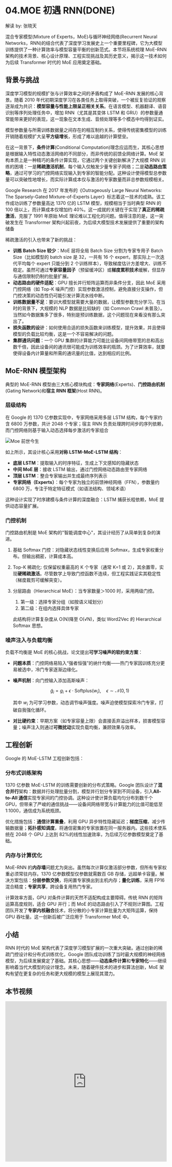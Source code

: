 <!--Copyright © ZOMI 适用于[License](https://github.com/Infrasys-AI/AIInfra)版权许可-->

# 04.MOE 初遇 RNN(DONE)

解读 by: 张晓天

混合专家模型(Mixture of Experts，MoE)与循环神经网络(Recurrent Neural Networks，RNN)的结合代表了深度学习发展史上一个重要里程碑，它为大模型训练提供了一种计算效率与模型容量平衡的创新范式。本节将系统梳理 MoE-RNN 架构的技术背景、核心设计原理、工程实现挑战及其历史意义，揭示这一技术如何为后续 Transformer 时代的 MoE 应用奠定基础。

## 背景与挑战

深度学习模型的规模扩张与计算效率之间的矛盾构成了 MoE-RNN 发展的核心背景。随着 2010 年代初期深度学习在各类任务上取得突破，一个被反复验证的观察逐渐成为共识：**模型容量与性能上限呈正相关关系**。在语言模型、机器翻译、语音识别等序列处理任务中，增加 RNN（尤其是其变体 LSTM 和 GRU）的参数量通常能带来更好的表现，这一现象在文本生成、音频处理等多个模态中均得到证实。

模型参数量与所需训练数据量之间存在的相互制约关系，使得传统密集模型的训练开销随着规模扩大呈**平方级增长**，形成了难以逾越的计算壁垒。

在这一背景下，**条件计算**(Conditional Computation)理念应运而生，其核心思想是根据输入特性动态激活网络的不同部分，而非传统的前馈全网络计算。MoE 架构本质上是一种精巧的条件计算实现，它通过两个关键创新解决了大规模 RNN 训练的困境：一是**稀疏激活机制**，每个输入仅触发少量专家子网络；二是**动态路由策略**，通过可学习的门控网络实现输入到专家的智能分配。这种设计使得模型总参数量可以突破性地增长，而实际计算成本仅与激活的专家数量而非总参数规模相关。

Google Research 在 2017 年发布的《Outrageously Large Neural Networks: The Sparsely-Gated Mixture-of-Experts Layer》标志着这一技术的成熟。该工作成功训练了参数量高达 1370 亿的 LSTM 模型，规模相当于当时典型 RNN 的 100 倍以上，而计算成本仅增加约 40%。这一成就的关键在于实现了**真正的稀疏激活**，克服了 1991 年原始 MoE 理论难以工程化的问题。值得注意的是，这一突破发生在 Transformer 架构兴起前夜，为后续大模型技术发展提供了重要的架构储备

稀疏激活的引入也带来了新的挑战：

- **训练 Batch Size 较少**：MoE 层将全局 Batch Size 分割为专家专用子 Batch Size（比如模型的 batch size 是 32，一共有 16 个 expert，那实际上一次迭代平均每个 expert 只能分到 2 个训练样本），导致梯度估计方差增大、训练不稳定。虽然可通过**专家容量因子**（预留缓冲区）或**梯度累积技术**缓解，但显存与通信限制仍制约批量扩展。
- **动态路由的硬件适配**：GPU 擅长并行矩阵运算而非条件分支，因此 MoE 采用门控网络（如 Top-K 噪声门控）实现参数激活控制，避免直接分支操作，但门控决策的动态性仍可能引发计算流水线中断。
- **训练数据量不足**：要训大模型就需要大量的数据，让模型参数充分学习。在当时的背景下，大规模的 NLP 数据是比较缺的（如 Common Crawl 未普及）。当然如今数据集多了很多，特别是预训练数据，这个问题现在来看没有那么突出了。
- **损失函数的设计**：如何使用合适的损失函数来训练模型，提升效果，并且使得模型的负载比较均衡，这是一个不容易解决的问题。
- **集群通讯问题**：一个 GPU 集群的计算能力可能比设备间网络带宽的总和高出数千倍，因此设备间的通讯很可能成为训练效率的瓶颈。为了计算效率，就要使得设备内计算量和所需的通讯量的比值，达到相应的比例。

## MoE-RNN 模型架构

典型的 MoE-RNN 模型由三大核心模块构成：**专家网络**(Experts)、**门控路由机制**(Gating Network)和**宿主 RNN 框架**(Host RNN)。

### 层级结构

在 Google 的 1370 亿参数实现中，专家网络采用多层 LSTM 结构，每个专家约含 6800 万参数，共计 2048 个专家；宿主 RNN 负责处理跨时间步的序列依赖，而门控网络则基于输入动态选择每步激活的专家组合

![Moe 前世今生](images/02MOERNN_01.png)

如上所示，其设计核心采用**对称 LSTM-MoE-LSTM 结构**：

- **底层 LSTM**：提取输入的时序特征，生成上下文感知的隐藏状态
- **中间 MoE 层**：接收 LSTM 输出，通过门控网络动态路由至专家网络
- **顶层 LSTM**：整合专家输出并生成最终序列表示
- **专家网络（Experts）**：每个专家为独立的前馈神经网络（FFN），参数量约 6800 万，专注于特定特征模式（如语法结构、领域术语）

这种设计实现了时序建模与条件计算的深度融合：LSTM 捕获长程依赖，MoE 提供动态容量扩展。

### 门控机制

门控路由机制是 MoE 架构的"智能调度中心"，其设计经历了从简单到复杂的演进。

1. 基础 Softmax 门控：对隐藏状态线性变换后应用 Softmax，生成专家权重分布。但输出稠密，计算成本高。
2. Top-K 稀疏化:   仅保留权重最高的 K 个专家（通常 K=1 或 2），其余置零，实现**硬稀疏激活**。尽管数学上导致门控函数不连续，但工程实践证实其稳定性（梯度裁剪可缓解突变）。
3. 分层路由（Hierarchical MoE）：当专家数量＞1000 时，采用两级门控。

   1. 第一级：选择专家分组（如按语义域划分）
   2. 第二级：在组内选择具体专家

   此结构将计算复杂度从 O(N)降至 O(√N)，类似 Word2Vec 的 Hierarchical Softmax 思想。

### 噪声注入与负载均衡

负载不均衡是 MoE 的核心挑战，论文提出**可学习噪声的软约束方案**：

- **问题本质**：门控网络易陷入“强者恒强”的纳什均衡——热门专家因训练充分更易被选中，冷门专家逐渐边缘化。
- **噪声机制**：向门控输入添加高斯噪声：

  $$
  \tilde{g}_i = g_i + \epsilon \cdot \text{Softplus}(w_i), \quad \epsilon \sim \mathcal{N}(0,1)
  $$

  其中 $w_i$ 为可学习参数，动态调节噪声强度。噪声迫使模型探索冷门专家，打破自我强化循环。

- **对比硬约束**：早期方案（如专家容量上限）会直接丢弃溢出样本，损害模型容量；噪声注入则通过**可微扰动**实现负载均衡，兼顾效果与效率。

## 工程创新

Google 的 MoE-LSTM 工程创新包括：

### 分布式训练架构

1370 亿参数 MoE-LSTM 的训练需要创新的分布式策略。Google 团队设计了**混合并行**架构：数据并行处理批量分割，模型并行划分专家到不同设备，引入**All-to-All 通信**实现专家间的门控协调。这种设计使计算负载均匀分布到数千个 GPU，但带来了严峻的通信挑战——设备间网络带宽与计算能力的比值可能低至 1:1000，通信成为系统瓶颈。

优化措施包括：**通信计算重叠**，利用 GPU 异步特性隐藏延迟；**梯度压缩**，减少传输数据量；**拓扑感知调度**，将通信密集的专家放置在同一服务器内。这些技术使系统在 2048 个 GPU 上达到 82%的线性加速效率，为后续万亿参数模型奠定了基础。

### 内存与计算优化

MoE-RNN 的**内存墙**问题尤为突出。虽然每次计算仅激活部分参数，但所有专家权重必须常驻内存。1370 亿参数模型仅参数就需数百 GB 存储，远超单卡容量。解决方案包括：**分层参数交换**，将闲置专家换出到主机内存；**量化训练**，采用 FP16 混合精度；**专家共享**，跨设备复用热门专家。

计算效率方面，GPU 对条件计算的天然不适配构成主要障碍。传统 RNN 的矩阵运算高度规则，适合 GPU 并行；而 MoE 的动态路由引入了不规则计算图。工程团队开发了**专家内核融合**技术，将分散的小专家计算批量为大矩阵运算，保持 GPU 吞吐量。这一创新后被广泛应用于 Transformer MoE 中。

## 小结

RNN 时代的 MoE 架构代表了深度学习模型扩展的一次重大突破。通过创新的稀疏门控设计和分布式训练优化，Google 团队成功训练了当时最大规模的神经网络模型，为后续发展奠定了基础。其核心思想——**动态条件计算**和**专家特化**——继续影响着当代大模型的设计理念。未来，随着硬件技术的进步和算法创新，MoE 架构有望在更复杂的任务和更大规模的模型上展现其潜力。

## 本节视频

<html>
<iframe src="https://player.bilibili.com/player.html?isOutside=true&aid=114031650217858&bvid=BV1RYAjeKE3o&cid=28478472313&p=1&as_wide=1&high_quality=1&danmaku=0&t=30&autoplay=0" width="100%" height="500" scrolling="no" border="0" frameborder="no" framespacing="0" allowfullscreen="true"> </iframe>
</html>
